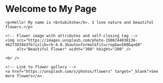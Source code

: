 <!DOCTYPE html>
<html>
<head>
    <title>My Profile with Flower</title>
</head>
<body>
    <h1>Welcome to My Page</h1>

    <p>Hello! My name is <b>Subiksha</b>. I love nature and beautiful flowers.</p>

    <!-- Flower image with attributes and self-closing tag -->
    <img src="https://images.unsplash.com/photo-1506744038136-46273834b3fb?ixlib=rb-4.0.3&auto=format&fit=crop&w=500&q=60" 
         alt="Beautiful Flower" width="300" height="200" />

    <br />

    <!-- Link to flower gallery -->
    <a href="https://unsplash.com/s/photos/flowers" target="_blank">See more flowers</a>
</body>
</html>